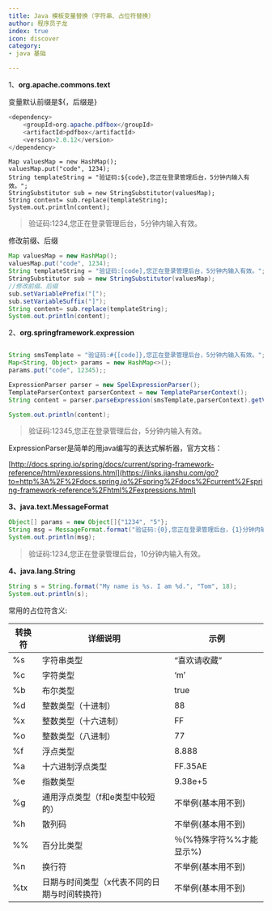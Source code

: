 ```yaml
---
title: Java 模板变量替换（字符串、占位符替换）
author: 程序员子龙
index: true
icon: discover
category:
- java 基础

---
```

1、**org.apache.commons.text**

变量默认前缀是${，后缀是}

```java
<dependency>
    <groupId>org.apache.pdfbox</groupId>
    <artifactId>pdfbox</artifactId>
    <version>2.0.12</version>
</dependency>
```



```
Map valuesMap = new HashMap();
valuesMap.put("code", 1234);
String templateString = "验证码:${code},您正在登录管理后台，5分钟内输入有效。";
StringSubstitutor sub = new StringSubstitutor(valuesMap);
String content= sub.replace(templateString);
System.out.println(content);
```

> 验证码:1234,您正在登录管理后台，5分钟内输入有效。

修改前缀、后缀

```java
Map valuesMap = new HashMap();
valuesMap.put("code", 1234);
String templateString = "验证码:[code],您正在登录管理后台，5分钟内输入有效。";
StringSubstitutor sub = new StringSubstitutor(valuesMap);
//修改前缀、后缀
sub.setVariablePrefix("[");
sub.setVariableSuffix("]");
String content= sub.replace(templateString);
System.out.println(content);
```

2、**org.springframework.expression**

```java

String smsTemplate = "验证码:#{[code]},您正在登录管理后台，5分钟内输入有效。";
Map<String, Object> params = new HashMap<>();
params.put("code", 12345);;

ExpressionParser parser = new SpelExpressionParser();
TemplateParserContext parserContext = new TemplateParserContext();
String content = parser.parseExpression(smsTemplate,parserContext).getValue(params, String.class);

System.out.println(content);
```

> 验证码:12345,您正在登录管理后台，5分钟内输入有效。

ExpressionParser是简单的用java编写的表达式解析器，官方文档：

[http://docs.spring.io/spring/docs/current/spring-framework-reference/html/expressions.html](https://links.jianshu.com/go?to=http%3A%2F%2Fdocs.spring.io%2Fspring%2Fdocs%2Fcurrent%2Fspring-framework-reference%2Fhtml%2Fexpressions.html)

**3、java.text.MessageFormat**

```java
Object[] params = new Object[]{"1234", "5"};
String msg = MessageFormat.format("验证码:{0},您正在登录管理后台，{1}分钟内输入有效。", params);
System.out.println(msg);
```

> 验证码:1234,您正在登录管理后台，10分钟内输入有效。

**4、java.lang.String**

```java
String s = String.format("My name is %s. I am %d.", "Tom", 18);
System.out.println(s);
```

常用的占位符含义:

| 转换符 | 详细说明                                     | 示例                     |
| ------ | -------------------------------------------- | ------------------------ |
| %s     | 字符串类型                                   | “喜欢请收藏”             |
| %c     | 字符类型                                     | ‘m’                      |
| %b     | 布尔类型                                     | true                     |
| %d     | 整数类型（十进制）                           | 88                       |
| %x     | 整数类型（十六进制）                         | FF                       |
| %o     | 整数类型（八进制）                           | 77                       |
| %f     | 浮点类型                                     | 8.888                    |
| %a     | 十六进制浮点类型                             | FF.35AE                  |
| %e     | 指数类型                                     | 9.38e+5                  |
| %g     | 通用浮点类型（f和e类型中较短的）             | 不举例(基本用不到)       |
| %h     | 散列码                                       | 不举例(基本用不到)       |
| %%     | 百分比类型                                   | ％(%特殊字符%%才能显示%) |
| %n     | 换行符                                       | 不举例(基本用不到)       |
| %tx    | 日期与时间类型（x代表不同的日期与时间转换符) | 不举例(基本用不到)       |